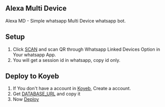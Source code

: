 ## Alexa Multi Device

Alexa MD - Simple whatsapp Multi Device whatsapp bot.

## Setup

1. Click [SCAN](https://alexa-qr.onrender.com/) and scan QR through Whatsapp Linked Devices Option in Your whatsapp App.
2. You will get a session id in whatsapp, copy id only.

## Deploy to Koyeb

1. If You don't have a account in [Koyeb](https://app.koyeb.com/auth/signup), Create a account.
2. Get [DATABASE_URL](https://github.com/5hefin/Alexa-MD/wiki/DATABASE_URL) and copy it
3. Now [Deploy](https://alexa-web.vercel.app/deploy)
